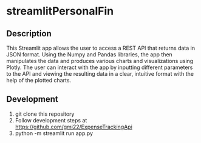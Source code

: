 # streamlitPersonalFin


## Description
This Streamlit app allows the user to access a REST API that returns data in JSON format. Using the Numpy and Pandas libraries, the app then manipulates the data and produces various charts and visualizations using Plotly. The user can interact with the app by inputting different parameters to the API and viewing the resulting data in a clear, intuitive format with the help of the plotted charts.

## Development
1. git clone this repository
2. Follow development steps at https://github.com/gmi22/ExpenseTrackingApi
3. python -m streamlit run app.py



